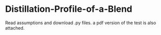 # Distillation-Profile-of-a-Blend

Read assumptions and download .py files. a pdf version of the test is also attached.
